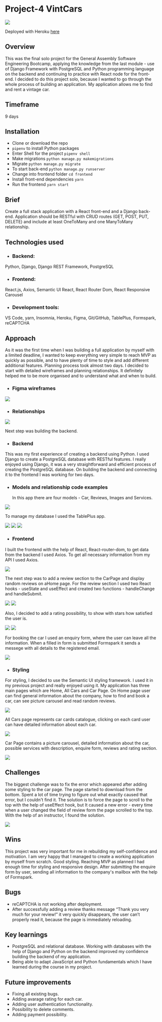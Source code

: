 # Project-4 VintCars

![](assets/images/Home.png)

Deployed with Heroku [here](https://vintcars.herokuapp.com/)

## Overview

This was the final solo project for the General Assembly Software Engineering Bootcamp, applying the knowledge from the last module - use of Django Framework with PostgreSQL and Python programming language on the backend and continuing to practice with React node for the front-end. I decided to do this project solo, because I wanted to go through the whole process of building an application. My application allows me to find and rent a vintage car.

## Timeframe

9 days

## Installation

- Clone or download the repo
- `pipenv` to install Python packages
- Enter Shell for the project `pipenv shell`
- Make migrations `python manage.py makemigrations`
- Migrate `python manage.py migrate`
- To start back-end `python manage.py runserver`
- Change into frontend folder `cd frontend`
- Install front-end dependencies `yarn`
- Run the frontend `yarn start`

## Brief

Create a full stack application with a React front-end and a Django back-end. Application should be RESTful with CRUD routes (GET, POST, PUT, DELETE) and include at least OneToMany and one ManyToMany relationship.

## Technologies used

- ### Backend:

Python, Django, Django REST Framework, PostgreSQL

- ### Frontend:

React.js, Axios, Semantic UI React, React Router Dom, React Responsive Carousel

- ### Development tools:

VS Code, yarn, Insomnia, Heroku, Figma, Git/GitHub, TablePlus, Formspark, reCAPTCHA

## Approach

As it was the first time when I was building a full application by myself with a limited deadline, I wanted to keep everything very simple to reach MVP as quickly as possible, and to have plenty of time to style and add different additional features.
Planning process took almost two days. I decided to start with detailed wireframes and planning relationships. It definitely helped me to be more organised and to understand what and when to build.

- ### Figma wireframes

![](assets/images/wireFrames.png)

- ### Relationships

![](assets/images/Relationships.png)

Next step was building the backend.

- ### Backend

This was my first experience of creating a backend using Python. I used Django to create a PostgreSQL database with RESTful features. I really enjoyed using Django, it was a very straightforward and efficient process of creating the PostgreSQL database. On building the backend and connecting it to the frontend I was working for two days.

- ### Models and relationship code examples

  In this app there are four models - Car, Reviews, Images and Services.

![](assets/images/ModelsANDRelation.png)

To manage my database I used the TablePlus app.

![](assets/images/tablePlus1.png)
![](assets/images/tablePlus2.png)
![](assets/images/tablePlus3.png)

- ### Frontend

I built the frontend with the help of React, React-router-dom, to get data from the backend I used Axios. To get all necessary information from my API I used Axios.

![](assets/images/FrontEnd.png)

The next step was to add a review section to the CarPage and display random reviews on aHome page. For the review section I used two React hooks - useState and useEffect and created two functions - handleChange and handleSubmit.

![](assets/images/handleChange.png)
![](assets/images/handleSubmit.png)

Also, I decided to add a rating possibility, to show with stars how satisfied the user is.

![](assets/images/rating.png)
![](assets/images/handleStars.png)

For booking the car I used an enquiry form, where the user can leave all the information. When a filled in form is submitted Formspark it sends a messege with all details to the registered email.

![](assets/images/enquireForm.png)

- ### Styling

For styling, I decided to use the Semantic UI styling framework. I used it in my previous project and really enjoyed using it.
My application has three main pages which are Home, All Cars and Car Page. On Home page user can find general information about the company, how to find and book a car, can see picture carousel and read random reviews.

![](assets/images/styling.png)

All Cars page represents car cards catalogue, clicking on each card user can have detailed information about each car.

![](assets/images/indexPage.png)

Car Page contains a picture carousel, detailed information about the car, possible services with description, enquire form, reviews and rating section.

![](assets/images/carPage.png)

## Challenges

The biggest challenge was to fix the error which appeared after adding some styling to the car page. The page started to download from the bottom. Spent a lot of time trying to figure out what exactly caused that error, but I couldn't find it. The solution is to force the page to scroll to the top with the help of useEffect hook, but It caused a new error - every time when a user changed the field of review form the page scrolled to the top. With the help of an instructor, I found the solution.

![](assets/images/challenges.png)

## Wins

This project was very important for me in rebuilding my self-confidence and motivation. I am very happy that I managed to create a working application by myself from scratch.
Good styling. Reaching MVP as planned I had enough time for styling and responsive design.
After submitting the enquire form by user, sending all information to the company's mailbox with the help of Formspark.

## Bugs

- reCAPTCHA is not working after deployment.
- After successfully adding a review thanks message “Thank you very much for your review!” it very quickly disappears, the user can’t properly read it, because the page is immediately reloading.

## Key learnings

- PostgreSQL and relational database. Working with databases with the help of Django and Python on the backend improved my confidence building the backend of my application.
- Being able to adapt JavaScript and Python fundamentals which I have learned during the course in my project.

## Future improvements

- Fixing all existing bugs.
- Adding avarage rating for each car.
- Adding user authentication functionality.
- Possibility to delete comments.
- Adding payment possibility.
